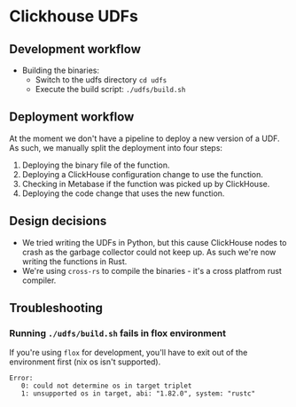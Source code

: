 # Clickhouse UDFs

## Development workflow

-   Building the binaries:
    -   Switch to the udfs directory `cd udfs`
    -   Execute the build script: `./udfs/build.sh`

## Deployment workflow

At the moment we don't have a pipeline to deploy a new version of a UDF. As such, we manually split the deployment into four steps:

1. Deploying the binary file of the function.
2. Deploying a ClickHouse configuration change to use the function.
3. Checking in Metabase if the function was picked up by ClickHouse.
4. Deploying the code change that uses the new function.

## Design decisions

-   We tried writing the UDFs in Python, but this cause ClickHouse nodes to crash as the garbage collector could not keep up. As such we're now writing the functions in Rust.
-   We're using `cross-rs` to compile the binaries - it's a cross platfrom rust compiler.

## Troubleshooting

### Running `./udfs/build.sh` fails in flox environment

If you're using `flox` for development, you'll have to exit out of the environment first (nix os isn't supported).

```
Error:
   0: could not determine os in target triplet
   1: unsupported os in target, abi: "1.82.0", system: "rustc"
```
